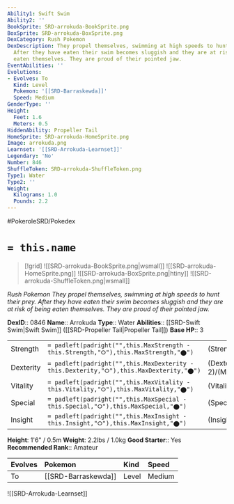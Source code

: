 ```yaml
---
Ability1: Swift Swim
Ability2: ''
BookSprite: SRD-arrokuda-BookSprite.png
BoxSprite: SRD-arrokuda-BoxSprite.png
DexCategory: Rush Pokemon
DexDescription: They propel themselves, swimming at high speeds to hunt their prey.
  After they have eaten their swim becomes sluggish and they are at risk of being
  eaten themselves. They are proud of their pointed jaw.
EventAbilities: ''
Evolutions:
- Evolves: To
  Kind: Level
  Pokemon: '[[SRD-Barraskewda]]'
  Speed: Medium
GenderType: ''
Height:
  Feet: 1.6
  Meters: 0.5
HiddenAbility: Propeller Tail
HomeSprite: SRD-arrokuda-HomeSprite.png
Image: arrokuda.png
Learnset: '[[SRD-Arrokuda-Learnset]]'
Legendary: 'No'
Number: 846
ShuffleToken: SRD-arrokuda-ShuffleToken.png
Type1: Water
Type2: ''
Weight:
  Kilograms: 1.0
  Pounds: 2.2
---
```


#PokeroleSRD/Pokedex

# `= this.name`

> [!grid]
> ![[SRD-arrokuda-BookSprite.png|wsmall]]
> ![[SRD-arrokuda-HomeSprite.png]]
> ![[SRD-arrokuda-BoxSprite.png|htiny]]
> ![[SRD-arrokuda-ShuffleToken.png|wsmall]]


*Rush Pokemon*
*They propel themselves, swimming at high speeds to hunt their prey. After they have eaten their swim becomes sluggish and they are at risk of being eaten themselves. They are proud of their pointed jaw.*

**DexID**:: 0846
**Name**:: Arrokuda
**Type**:: Water
**Abilities**:: [[SRD-Swift Swim|Swift Swim]] ([[SRD-Propeller Tail|Propeller Tail]])
**Base HP**:: 3

|           |                                                                                        |                                          |
| --------- | -------------------------------------------------------------------------------------- | ---------------------------------------- |
| Strength  | `= padleft(padright("",this.MaxStrength - this.Strength,"⭘"),this.MaxStrength,"⬤")`    | (Strength::2)/(MaxStrength::4)   |
| Dexterity | `= padleft(padright("",this.MaxDexterity - this.Dexterity,"⭘"),this.MaxDexterity,"⬤")` | (Dexterity:: 2)/(MaxDexterity::4) |
| Vitality  | `= padleft(padright("",this.MaxVitality - this.Vitality,"⭘"),this.MaxVitality,"⬤")`    | (Vitality::1)/(MaxVitality::3)   |
| Special   | `= padleft(padright("",this.MaxSpecial - this.Special,"⭘"),this.MaxSpecial,"⬤")`       | (Special::1)/(MaxSpecial::3)     |
| Insight   | `= padleft(padright("",this.MaxInsight - this.Insight,"⭘"),this.MaxInsight,"⬤")`       | (Insight::1)/(MaxInsight::3)     |

**Height**: 1'6" / 0.5m
**Weight**: 2.2lbs / 1.0kg
**Good Starter**:: Yes
**Recommended Rank**:: Amateur

| Evolves   | Pokemon             | Kind   | Speed   |
|:----------|:--------------------|:-------|:--------|
| To        | [[SRD-Barraskewda]] | Level  | Medium  |

![[SRD-Arrokuda-Learnset]]